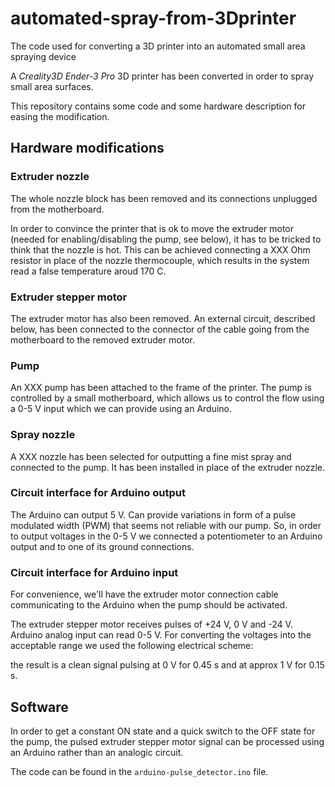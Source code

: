 # automated-spray-from-3Dprinter
 The code used for converting a 3D printer into an automated small area spraying device

A *Creality3D Ender-3 Pro* 3D printer has been converted in order to spray small area surfaces.

This repository contains some code and some hardware description for easing the modification.

## Hardware modifications

### Extruder nozzle

The whole nozzle block has been removed and its connections unplugged from the motherboard.

In order to convince the printer that is ok to move the extruder motor (needed for enabling/disabling the pump, see below), it has to be tricked to think that the nozzle is hot.
This can be achieved connecting a XXX Ohm resistor in place of the nozzle thermocouple, which results in the system read a false temperature aroud 170 C.

### Extruder stepper motor

The extruder motor has also been removed.
An external circuit, described below, has been connected to the connector of the cable going from the motherboard to the removed extruder motor.

### Pump

An XXX pump has been attached to the frame of the printer. The pump is controlled by a small motherboard, which allows us to control the flow using a 0-5 V input which we can provide using an Arduino.

### Spray nozzle

A XXX nozzle has been selected for outputting a fine mist spray and connected to the pump. It has been installed in place of the extruder nozzle.

### Circuit interface for Arduino output

The Arduino can output 5 V. Can provide variations in form of a pulse modulated width (PWM) that seems not reliable with our pump. So, in order to output voltages in the 0-5 V we connected a potentiometer to an Arduino output and to one of its ground connections.

### Circuit interface for Arduino input

For convenience, we'll have the extruder motor connection cable communicating to the Arduino when the pump should be activated.

The extruder stepper motor receives pulses of +24 V, 0 V and -24 V. Arduino analog input can read 0-5 V. For converting the voltages into the acceptable range we used the following electrical scheme:


the result is a clean signal pulsing at 0 V for 0.45 s and at approx 1 V for 0.15 s.

## Software

In order to get a constant ON state and a quick switch to the OFF state for the pump, the pulsed extruder stepper motor signal can be processed using an Arduino rather than an analogic circuit.

The code can be found in the `arduino-pulse_detector.ino` file.
